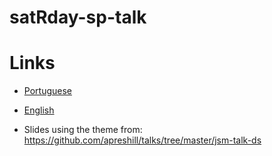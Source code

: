 # satRday-sp-talk

# Links 

  - [Portuguese](http://brunaw.com/slides/satrday-sp/tidyverse-para-AM.html)
  - [English](http://brunaw.com/slides/satrday-sp/tidyverse-for-ml.html)
  
  
- Slides using the theme from: https://github.com/apreshill/talks/tree/master/jsm-talk-ds